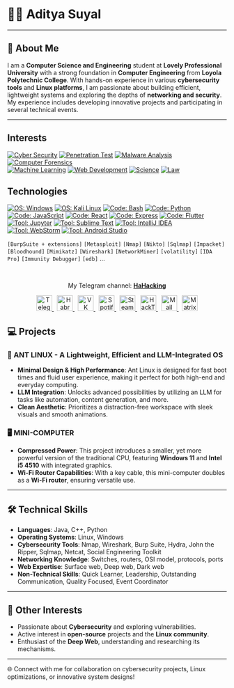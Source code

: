 # 👨‍💻 Aditya Suyal



---

## 🌟 About Me

I am a **Computer Science and Engineering** student at **Lovely Professional University** with a strong foundation in **Computer Engineering** from **Loyola Polytechnic College**. With hands-on experience in various **cybersecurity tools** and **Linux platforms**, I am passionate about building efficient, lightweight systems and exploring the depths of **networking and security**. My experience includes developing innovative projects and participating in several technical events.

---
</div>


## Interests
[![ Cyber Security     ](https://img.shields.io/badge/Cyber%20Security-informational?style=for-the-badge&color=424242)]()
[![ Penetration Test   ](https://img.shields.io/badge/Penetration%20Test-informational?style=for-the-badge&color=bebebe)]()
[![ Malware Analysis   ](https://img.shields.io/badge/Malware%20Analysis-informational?style=for-the-badge&color=bebebe)]()
[![ Computer Forensics ](https://img.shields.io/badge/Computer%20Forensics-informational?style=for-the-badge&color=bebebe)]()
<br>
[![ Machine Learning   ](https://img.shields.io/badge/Machine%20Learning-informational?style=for-the-badge&color=424242)]()
[![ Web Development    ](https://img.shields.io/badge/Web%20Development-informational?style=for-the-badge&color=424242)]()
[![ Science            ](https://img.shields.io/badge/Science-informational?style=for-the-badge&color=424242)]()
[![ Law                ](https://img.shields.io/badge/Law-informational?style=for-the-badge&color=424242)]()


## Technologies
[![ OS: Windows          ](https://img.shields.io/static/v1?style=for-the-badge&logoColor=white&labelColor=424242&color=bebebe&label=OS&message=Windows&logo=windows)]()
[![ OS: Kali Linux       ](https://img.shields.io/static/v1?style=for-the-badge&logoColor=white&labelColor=424242&color=bebebe&label=OS&message=Kali%20Linux&logo=kalilinux)]()
[![ Code: Bash           ](https://img.shields.io/static/v1?style=for-the-badge&logoColor=white&labelColor=424242&color=bebebe&label=Code&message=Bash&logo=gnubash)]()
[![ Code: Python         ](https://img.shields.io/static/v1?style=for-the-badge&logoColor=white&labelColor=424242&color=bebebe&label=Code&message=Python&logo=python)]()
[![ Code: JavaScript     ](https://img.shields.io/static/v1?style=for-the-badge&logoColor=white&labelColor=424242&color=bebebe&label=Code&message=JavaScript&logo=javascript)]()
[![ Code: React          ](https://img.shields.io/static/v1?style=for-the-badge&logoColor=white&labelColor=424242&color=bebebe&label=Code&message=React&logo=react)]()
[![ Code: Express        ](https://img.shields.io/static/v1?style=for-the-badge&logoColor=white&labelColor=424242&color=bebebe&label=Code&message=Express&logo=express)]()
[![ Code: Flutter        ](https://img.shields.io/static/v1?style=for-the-badge&logoColor=white&labelColor=424242&color=bebebe&label=Code&message=Flutter&logo=flutter)]()
[![ Tool: Jupyter        ](https://img.shields.io/static/v1?style=for-the-badge&logoColor=white&labelColor=424242&color=bebebe&label=Tools&message=Jupyter%20Notebook&logo=jupyter)]()
[![ Tool: Sublime Text   ](https://img.shields.io/static/v1?style=for-the-badge&logoColor=white&labelColor=424242&color=bebebe&label=Tools&message=Sublime%20Text&logo=sublimetext)]()
[![ Tool: IntelliJ IDEA  ](https://img.shields.io/static/v1?style=for-the-badge&logoColor=white&labelColor=424242&color=bebebe&label=Tools&message=IntelliJ%20IDEA&logo=intellijidea)]()
[![ Tool: WebStorm       ](https://img.shields.io/static/v1?style=for-the-badge&logoColor=white&labelColor=424242&color=bebebe&label=Tools&message=WebStorm&logo=webstorm)]()
[![ Tool: Android Studio ](https://img.shields.io/static/v1?style=for-the-badge&logoColor=white&labelColor=424242&color=bebebe&label=Tools&message=Android%20Studio&logo=androidstudio)]()
<br><p></p>

`[BurpSuite + extensions]` `[Metasploit]` `[Nmap]` `[Nikto]` `[Sqlmap]` `[Impacket]` `[Bloodhound]` `[Mimikatz]` `[Wireshark]` `[NetworkMiner]` `[volatility]` `[IDA Pro]` `[Immunity Debugger]` `[edb]` ...

<br>

<div align=center>
	<p>My Telegram channel: <b><a href="https://t.me/hahacking">HaHacking</a></b></p>
</div>
<div align=center>
	<a href="https://t.me/qwqoro">
		<img width=36 height=36 alt="Telegram" src="https://cdn.jsdelivr.net/npm/simple-icons@11.3.0/icons/telegram.svg"/>
	</a>&nbsp;
	<a href="https://habr.com/ru/users/qwqoro/">
		<img width=36 height=36 alt="Habr" src="https://cdn.jsdelivr.net/npm/simple-icons@11.3.0/icons/habr.svg"/>
	</a>&nbsp;
	<a href="https://vk.com/qwqoro">
		<img width=36 height=36 alt="VK" src="https://cdn.jsdelivr.net/npm/simple-icons@11.3.0/icons/vk.svg"/>
	</a>&nbsp;
	<a href="https://open.spotify.com/user/312b5tdw2ettpsksk2bkp4f7bsuu">
		<img width=36 height=36 alt="Spotify" src="https://cdn.jsdelivr.net/npm/simple-icons@11.3.0/icons/spotify.svg"/>
	</a>&nbsp;
	<a href="https://steamcommunity.com/id/qwqoro">
		<img width=36 height=36 alt="Steam" src="https://cdn.jsdelivr.net/npm/simple-icons@11.3.0/icons/steam.svg"/>
	</a>&nbsp;
	<a href="https://app.hackthebox.com/profile/230798">
		<img width=36 height=36 alt="HackTheBox" src="https://cdn.jsdelivr.net/npm/simple-icons@11.3.0/icons/hackthebox.svg"/>
	</a>&nbsp;
	<a href="mailto:qwqoro@ya.ru">
		<img width=36 height=36 alt="Mail" src="https://cdn.jsdelivr.net/npm/simple-icons@11.3.0/icons/gmail.svg"/>
	</a>&nbsp;
	<a href="https://matrix.to/#/@qwqoro:matrix.org">
		<img width=36 height=36 alt="Matrix" src="https://cdn.jsdelivr.net/npm/simple-icons@11.3.0/icons/matrix.svg"/>
	</a>
</div>

## 💻 Projects

### 🐜 ANT LINUX - A Lightweight, Efficient and LLM-Integrated OS
- **Minimal Design & High Performance**: Ant Linux is designed for fast boot times and fluid user experience, making it perfect for both high-end and everyday computing.
- **LLM Integration**: Unlocks advanced possibilities by utilizing an LLM for tasks like automation, content generation, and more.
- **Clean Aesthetic**: Prioritizes a distraction-free workspace with sleek visuals and smooth animations.

### 🖥️ MINI-COMPUTER
- **Compressed Power**: This project introduces a smaller, yet more powerful version of the traditional CPU, featuring **Windows 11** and **Intel i5 4510** with integrated graphics.
- **Wi-Fi Router Capabilities**: With a key cable, this mini-computer doubles as a **Wi-Fi router**, ensuring versatile use.

---

## 🛠️ Technical Skills

- **Languages**: Java, C++, Python
- **Operating Systems**: Linux, Windows
- **Cybersecurity Tools**: Nmap, Wireshark, Burp Suite, Hydra, John the Ripper, Sqlmap, Netcat, Social Engineering Toolkit
- **Networking Knowledge**: Switches, routers, OSI model, protocols, ports
- **Web Expertise**: Surface web, Deep web, Dark web
- **Non-Technical Skills**: Quick Learner, Leadership, Outstanding Communication, Quality Focused, Event Coordinator


---

## 🚀 Other Interests

- Passionate about **Cybersecurity** and exploring vulnerabilities.
- Active interest in **open-source** projects and the **Linux community**.
- Enthusiast of the **Deep Web**, understanding and researching its mechanisms.

---

🌐 Connect with me for collaboration on cybersecurity projects, Linux optimizations, or innovative system designs! 
